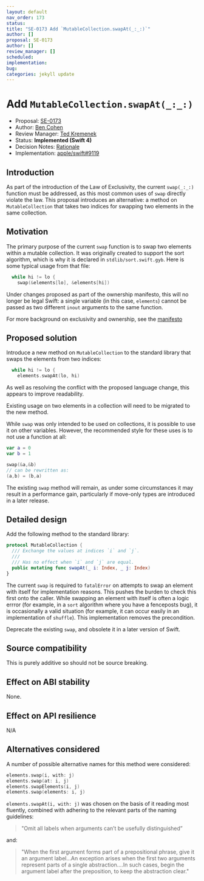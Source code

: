 ```yaml
---
layout: default
nav_order: 173
status: 
title: "SE-0173 Add `MutableCollection.swapAt(_:_:)`"
author: []
proposal: SE-0173
author: []
review_manager: []
scheduled: 
implementation: 
bug: 
categories: jekyll update
---
```


# Add `MutableCollection.swapAt(_:_:)`

* Proposal: [SE-0173](0173-swap-indices.md)
* Author: [Ben Cohen](https://github.com/airspeedswift)
* Review Manager: [Ted Kremenek](https://github.com/tkremenek)
* Status: **Implemented (Swift 4)**
* Decision Notes: [Rationale](https://lists.swift.org/pipermail/swift-evolution/Week-of-Mon-20170424/036229.html)
* Implementation: [apple/swift#9119](https://github.com/apple/swift/pull/9119)

## Introduction

As part of the introduction of the Law of Exclusivity, the current `swap(_:_:)`
function must be addressed, as this most common uses of `swap` directly violate
the law. This proposal introduces an alternative: a method on
`MutableCollection` that takes two indices for swapping two elements in the
same collection.

## Motivation

The primary purpose of the current `swap` function is to swap two elements
within a mutable collection. It was originally created to support the sort
algorithm, which is why it is declared in `stdlib/sort.swift.gyb`. Here is
some typical usage from that file:

```swift
  while hi != lo {
    swap(&elements[lo], &elements[hi])
```

Under changes proposed as part of the ownership manifesto, this will no longer
be legal Swift: a single variable (in this case, `elements`) cannot be passed
as two different `inout` arguments to the same function.

For more background on exclusivity and ownership, see the [manifesto](https://github.com/apple/swift/blob/master/docs/OwnershipManifesto.md)

## Proposed solution

Introduce a new method on `MutableCollection` to the standard library that swaps 
the elements from two indices:

```swift
  while hi != lo {
    elements.swapAt(lo, hi)
```

As well as resolving the conflict with the proposed language change, this
appears to improve readability.

Existing usage on two elements in a collection will need to be migrated to the
new method.

While `swap` was only intended to be used on collections, it is possible to use
it on other variables. However, the recommended style for these uses is to not
use a function at all:

```swift
var a = 0
var b = 1

swap(&a,&b)
// can be rewritten as:
(a,b) = (b,a)
```

The existing `swap` method will remain, as under some circumstances it may
result in a performance gain, particularly if move-only types are introduced
in a later release.

## Detailed design

Add the following method to the standard library:

```swift
protocol MutableCollection {
  /// Exchange the values at indices `i` and `j`.
  ///
  /// Has no effect when `i` and `j` are equal.
  public mutating func swapAt(_ i: Index, _ j: Index)
}
```

The current `swap` is required to `fatalError` on attempts to swap an element
with itself for implementation reasons. This pushes the burden to check this
first onto the caller. While swapping an element with itself is often a logic
errror (for example, in a `sort` algorithm where you have a fenceposts bug), it
is occasionally a valid situation (for example, it can occur easily in an
implementation of `shuffle`). This implementation removes the precondition.

Deprecate the existing `swap`, and obsolete it in a later version of Swift.

## Source compatibility

This is purely additive so should not be source breaking.

## Effect on ABI stability

None.

## Effect on API resilience

N/A

## Alternatives considered

A number of possible alternative names for this method were considered:

```swift
elements.swap(i, with: j)
elements.swap(at: i, j)
elements.swapElements(i, j)
elements.swap(elements: i, j)
```

`elements.swapAt(i, with: j)` was chosen on the basis of it reading most fluently, combined with adhering to the relevant parts of the naming guidelines:

> "Omit all labels when arguments can’t be usefully distinguished”
 
and:

> "When the first argument forms part of a prepositional phrase, give it an argument label...An exception arises when the first two arguments represent parts of a single abstraction….In such cases, begin the argument label after the preposition, to keep the abstraction clear."


